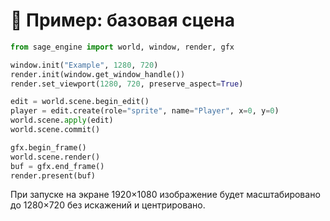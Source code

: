 # 📘 Пример: базовая сцена

```python
from sage_engine import world, window, render, gfx

window.init("Example", 1280, 720)
render.init(window.get_window_handle())
render.set_viewport(1280, 720, preserve_aspect=True)

edit = world.scene.begin_edit()
player = edit.create(role="sprite", name="Player", x=0, y=0)
world.scene.apply(edit)
world.scene.commit()

gfx.begin_frame()
world.scene.render()
buf = gfx.end_frame()
render.present(buf)
```

При запуске на экране 1920×1080 изображение будет масштабировано до 1280×720 без
искажений и центрировано.

